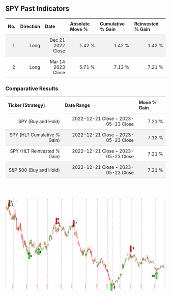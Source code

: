 
<style>
.hits {
            border-collapse: collapse;
            width: 100%;
        }
        .hits th, td {
            padding: 8px;
            border-bottom: 1px solid #ddd;
        }
        
        .hits td {text-align: right;}
        .hits th {text-align: left;}
        
        .hits tr:nth-child(even) {
            background-color: #f2f2f2;
        }
        
        .chartCol {
            width: 50%;
            float: left;
            padding: 20px;
        }  
</style>
    
<br>

## SPY Past Indicators

<table class="hits">
    <tr>
        <th>No.</th>
        <th>Direction</th>
        <th>Date</th>
        <th>Absolute Move %</th>
        <th>Cumulative % Gain</th>
        <th>Reinvested % Gain</th>
      </tr>
    <tr>
        <td>1</td>
        <td>Long</td>
        <td>Dec 21 2022 Close</td>
        <td>1.42 %</td>
        <td>1.42 %</td>
        <td>1.42 %</td>
    </tr>
    <tr>
        <td>2</td>
        <td>Long</td>
        <td>Mar 14 2023 Close</td>
        <td>5.71 %</td>
        <td>7.13 %</td>
        <td>7.21 %</td>
    </tr>
    
</table>

### Comparative Results

<table class="hits">
    <thead>
        <th>Ticker (Strategy)</th>
        <th>Date Range</th>
        <th>Move % Gain</th>
    </thead>
    <tbody>
        <tr>
            <td>SPY (Buy and Hold)</td>
            <td>2022-12-21 Close <b>-</b> 2023-05-23 Close</td>
            <td>7.21 %</td>
        </tr>
        <tr>
            <td>SPY (HLT Cumulative % Gain)</td>
            <td>2022-12-21 Close <b>-</b> 2023-05-23 Close</td>
            <td>7.13 %</td>
        </tr>
        <tr>
            <td>SPY (HLT Reinvested % Gain)</td>
            <td>2022-12-21 Close <b>-</b> 2023-05-23 Close</td>
            <td>7.21 %</td>
        </tr>
        <tr>
            <td>S&P 500 (Buy and Hold)</td>
            <td>2022-12-21 Close <b>-</b> 2023-05-23 Close</td>
            <td>7.21 %</td>
        </tr>
    </tbody>
</table>
<br>
<br>

![Plot](charts/TSLAstatic.png)